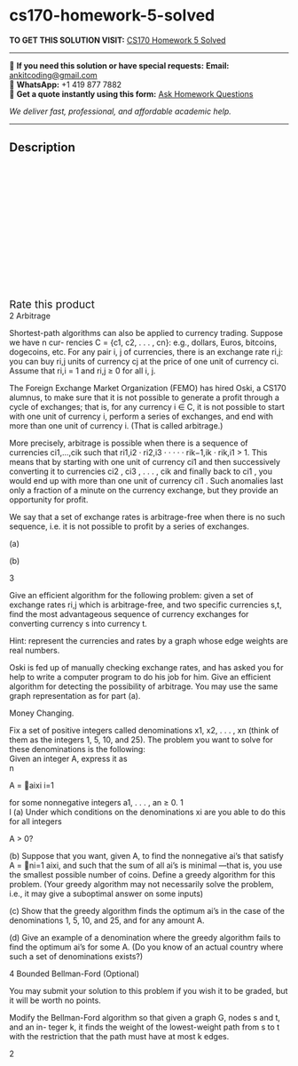 # cs170-homework-5-solved
**TO GET THIS SOLUTION VISIT:** [CS170 Homework 5 Solved](https://www.ankitcodinghub.com/product/cs170-homework-5-solved/)


---

📩 **If you need this solution or have special requests:** **Email:** ankitcoding@gmail.com  
📱 **WhatsApp:** +1 419 877 7882  
📄 **Get a quote instantly using this form:** [Ask Homework Questions](https://www.ankitcodinghub.com/services/ask-homework-questions/)

*We deliver fast, professional, and affordable academic help.*

---

<h2>Description</h2>



<div class="kk-star-ratings kksr-auto kksr-align-center kksr-valign-top" data-payload="{&quot;align&quot;:&quot;center&quot;,&quot;id&quot;:&quot;96691&quot;,&quot;slug&quot;:&quot;default&quot;,&quot;valign&quot;:&quot;top&quot;,&quot;ignore&quot;:&quot;&quot;,&quot;reference&quot;:&quot;auto&quot;,&quot;class&quot;:&quot;&quot;,&quot;count&quot;:&quot;0&quot;,&quot;legendonly&quot;:&quot;&quot;,&quot;readonly&quot;:&quot;&quot;,&quot;score&quot;:&quot;0&quot;,&quot;starsonly&quot;:&quot;&quot;,&quot;best&quot;:&quot;5&quot;,&quot;gap&quot;:&quot;4&quot;,&quot;greet&quot;:&quot;Rate this product&quot;,&quot;legend&quot;:&quot;0\/5 - (0 votes)&quot;,&quot;size&quot;:&quot;24&quot;,&quot;title&quot;:&quot;CS170 Homework 5 Solved&quot;,&quot;width&quot;:&quot;0&quot;,&quot;_legend&quot;:&quot;{score}\/{best} - ({count} {votes})&quot;,&quot;font_factor&quot;:&quot;1.25&quot;}">

<div class="kksr-stars">

<div class="kksr-stars-inactive">
            <div class="kksr-star" data-star="1" style="padding-right: 4px">


<div class="kksr-icon" style="width: 24px; height: 24px;"></div>
        </div>
            <div class="kksr-star" data-star="2" style="padding-right: 4px">


<div class="kksr-icon" style="width: 24px; height: 24px;"></div>
        </div>
            <div class="kksr-star" data-star="3" style="padding-right: 4px">


<div class="kksr-icon" style="width: 24px; height: 24px;"></div>
        </div>
            <div class="kksr-star" data-star="4" style="padding-right: 4px">


<div class="kksr-icon" style="width: 24px; height: 24px;"></div>
        </div>
            <div class="kksr-star" data-star="5" style="padding-right: 4px">


<div class="kksr-icon" style="width: 24px; height: 24px;"></div>
        </div>
    </div>

<div class="kksr-stars-active" style="width: 0px;">
            <div class="kksr-star" style="padding-right: 4px">


<div class="kksr-icon" style="width: 24px; height: 24px;"></div>
        </div>
            <div class="kksr-star" style="padding-right: 4px">


<div class="kksr-icon" style="width: 24px; height: 24px;"></div>
        </div>
            <div class="kksr-star" style="padding-right: 4px">


<div class="kksr-icon" style="width: 24px; height: 24px;"></div>
        </div>
            <div class="kksr-star" style="padding-right: 4px">


<div class="kksr-icon" style="width: 24px; height: 24px;"></div>
        </div>
            <div class="kksr-star" style="padding-right: 4px">


<div class="kksr-icon" style="width: 24px; height: 24px;"></div>
        </div>
    </div>
</div>


<div class="kksr-legend" style="font-size: 19.2px;">
            <span class="kksr-muted">Rate this product</span>
    </div>
    </div>
<div class="page" title="Page 1">
<div class="layoutArea">
<div class="column">
2 Arbitrage

Shortest-path algorithms can also be applied to currency trading. Suppose we have n cur- rencies C = {c1, c2, . . . , cn}: e.g., dollars, Euros, bitcoins, dogecoins, etc. For any pair i, j of currencies, there is an exchange rate ri,j: you can buy ri,j units of currency cj at the price of one unit of currency ci. Assume that ri,i = 1 and ri,j ≥ 0 for all i, j.

The Foreign Exchange Market Organization (FEMO) has hired Oski, a CS170 alumnus, to make sure that it is not possible to generate a profit through a cycle of exchanges; that is, for any currency i ∈ C, it is not possible to start with one unit of currency i, perform a series of exchanges, and end with more than one unit of currency i. (That is called arbitrage.)

More precisely, arbitrage is possible when there is a sequence of currencies ci1,…,cik such that ri1,i2 · ri2,i3 · · · · · rik−1,ik · rik,i1 &gt; 1. This means that by starting with one unit of currency ci1 and then successively converting it to currencies ci2 , ci3 , . . . , cik and finally back to ci1 , you would end up with more than one unit of currency ci1 . Such anomalies last only a fraction of a minute on the currency exchange, but they provide an opportunity for profit.

We say that a set of exchange rates is arbitrage-free when there is no such sequence, i.e. it is not possible to profit by a series of exchanges.

</div>
</div>
<div class="layoutArea">
<div class="column">
(a)

(b)

3

</div>
<div class="column">
Give an efficient algorithm for the following problem: given a set of exchange rates ri,j which is arbitrage-free, and two specific currencies s,t, find the most advantageous sequence of currency exchanges for converting currency s into currency t.

Hint: represent the currencies and rates by a graph whose edge weights are real numbers.

Oski is fed up of manually checking exchange rates, and has asked you for help to write a computer program to do his job for him. Give an efficient algorithm for detecting the possibility of arbitrage. You may use the same graph representation as for part (a).

Money Changing.

</div>
</div>
<div class="layoutArea">
<div class="column">
Fix a set of positive integers called denominations x1, x2, . . . , xn (think of them as the integers 1, 5, 10, and 25). The problem you want to solve for these denominations is the following:

</div>
</div>
<div class="layoutArea">
<div class="column">
Given an integer A, express it as

</div>
<div class="column">
n

A = 􏰀aixi i=1

</div>
</div>
<div class="layoutArea">
<div class="column">
for some nonnegative integers a1, . . . , an ≥ 0. 1

</div>
</div>
</div>
<div class="page" title="Page 2">
<div class="layoutArea">
<div class="column">
l (a) Under which conditions on the denominations xi are you able to do this for all integers

A &gt; 0?

(b) Suppose that you want, given A, to find the nonnegative ai’s that satisfy A = 􏰅ni=1 aixi, and such that the sum of all ai’s is minimal —that is, you use the smallest possible number of coins. Define a greedy algorithm for this problem. (Your greedy algorithm may not necessarily solve the problem, i.e., it may give a suboptimal answer on some inputs)

(c) Show that the greedy algorithm finds the optimum ai’s in the case of the denominations 1, 5, 10, and 25, and for any amount A.

(d) Give an example of a denomination where the greedy algorithm fails to find the optimum ai’s for some A. (Do you know of an actual country where such a set of denominations exists?)

4 Bounded Bellman-Ford (Optional)

You may submit your solution to this problem if you wish it to be graded, but it will be worth no points.

Modify the Bellman-Ford algorithm so that given a graph G, nodes s and t, and an in- teger k, it finds the weight of the lowest-weight path from s to t with the restriction that the path must have at most k edges.

</div>
</div>
<div class="layoutArea">
<div class="column">
2

</div>
</div>
</div>
